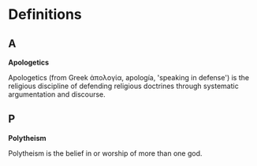# Definitions

## A

**Apologetics**

Apologetics (from Greek ἀπολογία, apología, 'speaking in defense') is the religious discipline of defending religious doctrines through systematic argumentation and discourse.

## P

**Polytheism**

Polytheism is the belief in or worship of more than one god.
